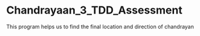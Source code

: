 # Chandrayaan_3_TDD_Assessment
This program helps us to find the final location and direction of chandrayan
